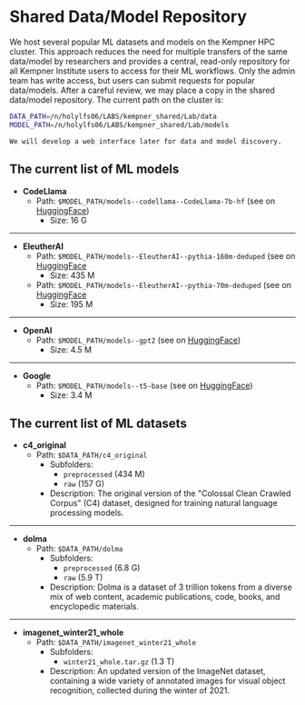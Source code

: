 # Shared Data/Model Repository

We host several popular ML datasets and models on the Kempner HPC cluster. This approach reduces the need for multiple transfers of the same data/model by researchers and provides a central, read-only repository for all Kempner Institute users to access for their ML workflows. Only the admin team has write access, but users can submit requests for popular data/models. After a careful review, we may place a copy in the shared data/model repository. The current path on the cluster is:

```bash
DATA_PATH=/n/holylfs06/LABS/kempner_shared/Lab/data
MODEL_PATH=/n/holylfs06/LABS/kempner_shared/Lab/models
```

```{note}
We will develop a web interface later for data and model discovery.
```


## The current list of ML models 

- **CodeLlama**
    - Path: `$MODEL_PATH/models--codellama--CodeLlama-7b-hf` (see on [HuggingFace]( https://huggingface.co/codellama/CodeLlama-7b-hf))
        - Size: 16 G
--- 

- **EleutherAI**
    - Path: `$MODEL_PATH/models--EleutherAI--pythia-160m-deduped` (see on [HuggingFace](https://huggingface.co/EleutherAI/pythia-160m-deduped)
        - Size: 435 M
    - Path: `$MODEL_PATH/models--EleutherAI--pythia-70m-deduped` (see on [HuggingFace](https://huggingface.co/EleutherAI/pythia-70m-deduped)
        - Size: 195 M 

---

- **OpenAI**
    - Path: `$MODEL_PATH/models--gpt2` (see on [HuggingFace](https://huggingface.co/gpt2))
        - Size: 4.5 M

--- 

- **Google**
    - Path: `$MODEL_PATH/models--t5-base` (see on [HuggingFace](https://huggingface.co/t5-base))
        - Size: 3.4 M

## The current list of ML datasets


- **c4_original**
  - Path: `$DATA_PATH/c4_original`
    - Subfolders: 
      - `preprocessed` (434 M)
      - `raw` (157 G)
    - Description: The original version of the "Colossal Clean Crawled Corpus" (C4) dataset, designed for training natural language processing models.

---

- **dolma**
  - Path: `$DATA_PATH/dolma`
    - Subfolders: 
      - `preprocessed` (6.8 G)
      - `raw` (5.9 T)
    - Description: Dolma is a dataset of 3 trillion tokens from a diverse mix of web content, academic publications, code, books, and encyclopedic materials.

---

- **imagenet_winter21_whole**
  - Path: `$DATA_PATH/imagenet_winter21_whole`
      - Subfolders:
        - `winter21_whole.tar.gz` (1.3 T)
      - Description: An updated version of the ImageNet dataset, containing a wide variety of annotated images for visual object recognition, collected during the winter of 2021.
